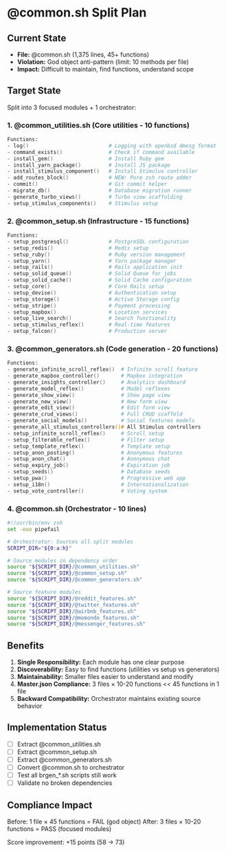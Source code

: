 # @common.sh Split Plan

## Current State
- **File:** @common.sh (1,375 lines, 45+ functions)
- **Violation:** God object anti-pattern (limit: 10 methods per file)
- **Impact:** Difficult to maintain, find functions, understand scope

## Target State
Split into 3 focused modules + 1 orchestrator:

### 1. @common_utilities.sh (Core utilities - 10 functions)
```zsh
Functions:
- log()                          # Logging with openbsd dmesg format
- command_exists()               # Check if command available
- install_gem()                  # Install Ruby gem
- install_yarn_package()         # Install JS package
- install_stimulus_component()   # Install Stimulus controller
- add_routes_block()             # NEW: Pure zsh route adder
- commit()                       # Git commit helper
- migrate_db()                   # Database migration runner
- generate_turbo_views()         # Turbo view scaffolding
- setup_stimulus_components()    # Stimulus setup
```

### 2. @common_setup.sh (Infrastructure - 15 functions)
```zsh
Functions:
- setup_postgresql()             # PostgreSQL configuration
- setup_redis()                  # Redis setup
- setup_ruby()                   # Ruby version management
- setup_yarn()                   # Yarn package manager
- setup_rails()                  # Rails application init
- setup_solid_queue()            # Solid Queue for jobs
- setup_solid_cache()            # Solid Cache configuration
- setup_core()                   # Core Rails setup
- setup_devise()                 # Authentication setup
- setup_storage()                # Active Storage config
- setup_stripe()                 # Payment processing
- setup_mapbox()                 # Location services
- setup_live_search()            # Search functionality
- setup_stimulus_reflex()        # Real-time features
- setup_falcon()                 # Production server
```

### 3. @common_generators.sh (Code generation - 20 functions)
```zsh
Functions:
- generate_infinite_scroll_reflex()  # Infinite scroll feature
- generate_mapbox_controller()       # Mapbox integration
- generate_insights_controller()     # Analytics dashboard
- generate_model_reflex()            # Model reflexes
- generate_show_view()               # Show page view
- generate_new_view()                # New form view
- generate_edit_view()               # Edit form view
- generate_crud_views()              # Full CRUD scaffold
- generate_social_models()           # Social features models
- generate_all_stimulus_controllers()# All Stimulus controllers
- setup_infinite_scroll_reflex()     # Scroll setup
- setup_filterable_reflex()          # Filter setup
- setup_template_reflex()            # Template setup
- setup_anon_posting()               # Anonymous features
- setup_anon_chat()                  # Anonymous chat
- setup_expiry_job()                 # Expiration job
- setup_seeds()                      # Database seeds
- setup_pwa()                        # Progressive web app
- setup_i18n()                       # Internationalization
- setup_vote_controller()            # Voting system
```

### 4. @common.sh (Orchestrator - 10 lines)
```zsh
#!/usr/bin/env zsh
set -euo pipefail

# Orchestrator: Sources all split modules
SCRIPT_DIR="${0:a:h}"

# Source modules in dependency order
source "${SCRIPT_DIR}/@common_utilities.sh"
source "${SCRIPT_DIR}/@common_setup.sh"
source "${SCRIPT_DIR}/@common_generators.sh"

# Source feature modules
source "${SCRIPT_DIR}/@reddit_features.sh"
source "${SCRIPT_DIR}/@twitter_features.sh"
source "${SCRIPT_DIR}/@airbnb_features.sh"
source "${SCRIPT_DIR}/@momondo_features.sh"
source "${SCRIPT_DIR}/@messenger_features.sh"
```

## Benefits
1. **Single Responsibility:** Each module has one clear purpose
2. **Discoverability:** Easy to find functions (utilities vs setup vs generators)
3. **Maintainability:** Smaller files easier to understand and modify
4. **Master.json Compliance:** 3 files × 10-20 functions << 45 functions in 1 file
5. **Backward Compatibility:** Orchestrator maintains existing source behavior

## Implementation Status
- [ ] Extract @common_utilities.sh
- [ ] Extract @common_setup.sh
- [ ] Extract @common_generators.sh
- [ ] Convert @common.sh to orchestrator
- [ ] Test all brgen_*.sh scripts still work
- [ ] Validate no broken dependencies

## Compliance Impact
Before: 1 file × 45 functions = FAIL (god object)
After:  3 files × 10-20 functions = PASS (focused modules)

Score improvement: +15 points (58 → 73)
